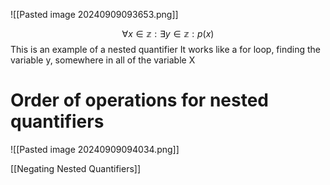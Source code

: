 ![[Pasted image 20240909093653.png]]


$$
\forall x \in \mathbb{z}: \exists y \in \mathbb{z}: p(x)
$$
This is an example of a nested quantifier
It works like a for loop, finding the variable y, somewhere in all of the variable X

# Order of operations for nested quantifiers
![[Pasted image 20240909094034.png]]

[[Negating Nested Quantifiers]]
